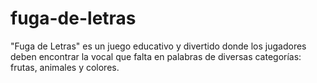# fuga-de-letras
"Fuga de Letras" es un juego educativo y divertido donde los jugadores deben encontrar la vocal que falta en palabras de diversas categorías: frutas, animales y colores. 
